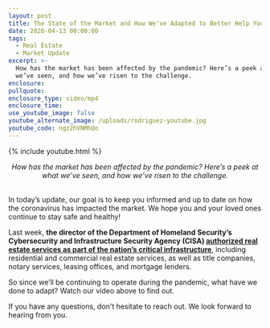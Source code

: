 ```yaml
---
layout: post
title: The State of the Market and How We've Adapted to Better Help You
date: 2020-04-13 00:00:00
tags:
  - Real Estate
  - Market Update
excerpt: >-
  How has the market has been affected by the pandemic? Here’s a peek at what
  we’ve seen, and how we’ve risen to the challenge.
enclosure:
pullquote:
enclosure_type: video/mp4
enclosure_time:
use_youtube_image: false
youtube_alternate_image: /uploads/rodriguez-youtube.jpg
youtube_code: ngz2hVNMhQo
---
```


{% include youtube.html %}

<center><em>How has the market has been affected by the pandemic? Here&rsquo;s a peek at what we&rsquo;ve seen, and how we&rsquo;ve risen to the challenge.</em></center>

<br>In today’s update, our goal is to keep you informed and up to date on how the coronavirus has impacted the market. We hope you and your loved ones continue to stay safe and healthy\!

Last week, **the director of the Department of Homeland Security’s Cybersecurity and Infrastructure Security Agency (CISA) <u><a target="_blank" href="https://youtu.be/ngz2hVNMhQo">authorized real estate services as part of the nation&rsquo;s critical infrastructure</a></u>**, including residential and commercial real estate services, as well as title companies, notary services, leasing offices, and mortgage lenders.

So since we’ll be continuing to operate during the pandemic, what have we done to adapt? Watch our video above to find out.

If you have any questions, don't hesitate to reach out. We look forward to hearing from you.